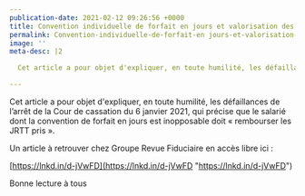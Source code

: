 ```yaml
---
publication-date: 2021-02-12 09:26:56 +0000
title: Convention individuelle de forfait en jours et valorisation des jours de repos
permalink: Convention-individuelle-de-forfait-en jours-et-valorisation-des-jours-de-repos
image: ''
meta-desc: |2

  Cet article a pour objet d'expliquer, en toute humilité, les défaillances de l’arrêt de la Cour de cassation du 6 janvier 2021, qui précise que le salarié dont la convention de forfait en jours est inopposable doit « rembourser les JRTT pris ».

---
```

Cet article a pour objet d'expliquer, en toute humilité, les défaillances de l’arrêt de la Cour de cassation du 6 janvier 2021, qui précise que le salarié dont la convention de forfait en jours est inopposable doit « rembourser les JRTT pris ».

Un article à retrouver chez Groupe Revue Fiduciaire en accès libre ici : 

[https://lnkd.in/d-jVwFD](https://lnkd.in/d-jVwFD "https://lnkd.in/d-jVwFD")

Bonne lecture à tous